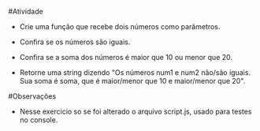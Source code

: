 #Atividade

 - Crie uma função que recebe dois números como parâmetros.
 
 
 - Confira se os números são iguais.
 
 
 - Confira se a soma dos números é maior que 10 ou menor que 20.


 - Retorne uma string dizendo "Os números num1 e num2 não/são iguais. Sua soma é soma, que é maior/menor que 10 e maior/menor que 20".

#Observações
 - Nesse exercicio so se foi alterado o arquivo script.js, usado para testes no console.